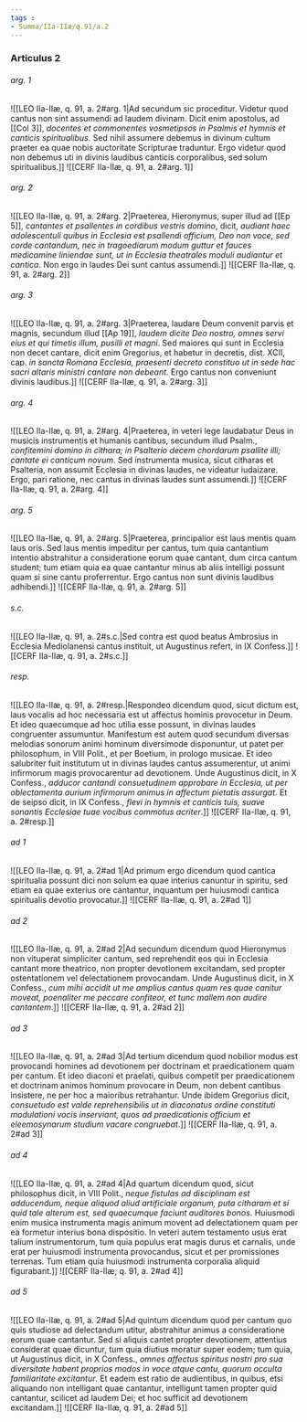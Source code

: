 ```yaml
---
tags : 
- Summa/IIa-IIæ/q.91/a.2
---
```


### Articulus 2

###### arg. 1
![[LEO IIa-IIæ, q. 91, a. 2#arg. 1|Ad secundum sic proceditur. Videtur quod cantus non sint assumendi ad laudem divinam. Dicit enim apostolus, ad [[Col 3]], *docentes et commonentes vosmetipsos in Psalmis et hymnis et canticis spiritualibus*. Sed nihil assumere debemus in divinum cultum praeter ea quae nobis auctoritate Scripturae traduntur. Ergo videtur quod non debemus uti in divinis laudibus canticis corporalibus, sed solum spiritualibus.]]
![[CERF IIa-IIæ, q. 91, a. 2#arg. 1]]

###### arg. 2
![[LEO IIa-IIæ, q. 91, a. 2#arg. 2|Praeterea, Hieronymus, super illud ad [[Ep 5]], *cantantes et psallentes in cordibus vestris domino*, dicit, *audiant haec adolescentuli quibus in Ecclesia est psallendi officium, Deo non voce, sed corde cantandum, nec in tragoediarum modum guttur et fauces medicamine liniendae sunt, ut in Ecclesia theatrales moduli audiantur et cantica*. Non ergo in laudes Dei sunt cantus assumendi.]]
![[CERF IIa-IIæ, q. 91, a. 2#arg. 2]]

###### arg. 3
![[LEO IIa-IIæ, q. 91, a. 2#arg. 3|Praeterea, laudare Deum convenit parvis et magnis, secundum illud [[Ap 19]], *laudem dicite Deo nostro, omnes servi eius et qui timetis illum, pusilli et magni*. Sed maiores qui sunt in Ecclesia non decet cantare, dicit enim Gregorius, et habetur in decretis, dist. XCII, cap. *in sancta Romana Ecclesia, praesenti decreto constituo ut in sede hac sacri altaris ministri cantare non debeant*. Ergo cantus non conveniunt divinis laudibus.]]
![[CERF IIa-IIæ, q. 91, a. 2#arg. 3]]

###### arg. 4
![[LEO IIa-IIæ, q. 91, a. 2#arg. 4|Praeterea, in veteri lege laudabatur Deus in musicis instrumentis et humanis cantibus, secundum illud Psalm., *confitemini domino in cithara; in Psalterio decem chordarum psallite illi; cantate ei canticum novum*. Sed instrumenta musica, sicut citharas et Psalteria, non assumit Ecclesia in divinas laudes, ne videatur iudaizare. Ergo, pari ratione, nec cantus in divinas laudes sunt assumendi.]]
![[CERF IIa-IIæ, q. 91, a. 2#arg. 4]]

###### arg. 5
![[LEO IIa-IIæ, q. 91, a. 2#arg. 5|Praeterea, principalior est laus mentis quam laus oris. Sed laus mentis impeditur per cantus, tum quia cantantium intentio abstrahitur a consideratione eorum quae cantant, dum circa cantum student; tum etiam quia ea quae cantantur minus ab aliis intelligi possunt quam si sine cantu proferrentur. Ergo cantus non sunt divinis laudibus adhibendi.]]
![[CERF IIa-IIæ, q. 91, a. 2#arg. 5]]

###### s.c.
![[LEO IIa-IIæ, q. 91, a. 2#s.c.|Sed contra est quod beatus Ambrosius in Ecclesia Mediolanensi cantus instituit, ut Augustinus refert, in IX Confess.]]
![[CERF IIa-IIæ, q. 91, a. 2#s.c.]]

###### resp.
![[LEO IIa-IIæ, q. 91, a. 2#resp.|Respondeo dicendum quod, sicut dictum est, laus vocalis ad hoc necessaria est ut affectus hominis provocetur in Deum. Et ideo quaecumque ad hoc utilia esse possunt, in divinas laudes congruenter assumuntur. Manifestum est autem quod secundum diversas melodias sonorum animi hominum diversimode disponuntur, ut patet per philosophum, in VIII Polit., et per Boetium, in prologo musicae. Et ideo salubriter fuit institutum ut in divinas laudes cantus assumerentur, ut animi infirmorum magis provocarentur ad devotionem. Unde Augustinus dicit, in X Confess., *adducor cantandi consuetudinem approbare in Ecclesia, ut per oblectamenta aurium infirmorum animus in affectum pietatis assurgat*. Et de seipso dicit, in IX Confess., *flevi in hymnis et canticis tuis, suave sonantis Ecclesiae tuae vocibus commotus acriter*.]]
![[CERF IIa-IIæ, q. 91, a. 2#resp.]]

###### ad 1
![[LEO IIa-IIæ, q. 91, a. 2#ad 1|Ad primum ergo dicendum quod cantica spiritualia possunt dici non solum ea quae interius canuntur in spiritu, sed etiam ea quae exterius ore cantantur, inquantum per huiusmodi cantica spiritualis devotio provocatur.]]
![[CERF IIa-IIæ, q. 91, a. 2#ad 1]]

###### ad 2
![[LEO IIa-IIæ, q. 91, a. 2#ad 2|Ad secundum dicendum quod Hieronymus non vituperat simpliciter cantum, sed reprehendit eos qui in Ecclesia cantant more theatrico, non propter devotionem excitandam, sed propter ostentationem vel delectationem provocandam. Unde Augustinus dicit, in X Confess., *cum mihi accidit ut me amplius cantus quam res quae canitur moveat, poenaliter me peccare confiteor, et tunc mallem non audire cantantem*.]]
![[CERF IIa-IIæ, q. 91, a. 2#ad 2]]

###### ad 3
![[LEO IIa-IIæ, q. 91, a. 2#ad 3|Ad tertium dicendum quod nobilior modus est provocandi homines ad devotionem per doctrinam et praedicationem quam per cantum. Et ideo diaconi et praelati, quibus competit per praedicationem et doctrinam animos hominum provocare in Deum, non debent cantibus insistere, ne per hoc a maioribus retrahantur. Unde ibidem Gregorius dicit, *consuetudo est valde reprehensibilis ut in diaconatus ordine constituti modulationi vocis inserviant, quos ad praedicationis officium et eleemosynarum studium vacare congruebat*.]]
![[CERF IIa-IIæ, q. 91, a. 2#ad 3]]

###### ad 4
![[LEO IIa-IIæ, q. 91, a. 2#ad 4|Ad quartum dicendum quod, sicut philosophus dicit, in VIII Polit., *neque fistulas ad disciplinam est adducendum, neque aliquod aliud artificiale organum, puta citharam et si quid tale alterum est, sed quaecumque faciunt auditores bonos*. Huiusmodi enim musica instrumenta magis animum movent ad delectationem quam per ea formetur interius bona dispositio. In veteri autem testamento usus erat talium instrumentorum, tum quia populus erat magis durus et carnalis, unde erat per huiusmodi instrumenta provocandus, sicut et per promissiones terrenas. Tum etiam quia huiusmodi instrumenta corporalia aliquid figurabant.]]
![[CERF IIa-IIæ, q. 91, a. 2#ad 4]]

###### ad 5
![[LEO IIa-IIæ, q. 91, a. 2#ad 5|Ad quintum dicendum quod per cantum quo quis studiose ad delectandum utitur, abstrahitur animus a consideratione eorum quae cantantur. Sed si aliquis cantet propter devotionem, attentius considerat quae dicuntur, tum quia diutius moratur super eodem; tum quia, ut Augustinus dicit, in X Confess., *omnes affectus spiritus nostri pro sua diversitate habent proprios modos in voce atque cantu, quorum occulta familiaritate excitantur*. Et eadem est ratio de audientibus, in quibus, etsi aliquando non intelligant quae cantantur, intelligunt tamen propter quid cantantur, scilicet ad laudem Dei; et hoc sufficit ad devotionem excitandam.]]
![[CERF IIa-IIæ, q. 91, a. 2#ad 5]]

